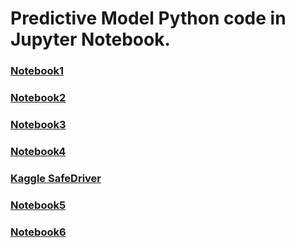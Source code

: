 # Predictive Model Python code in Jupyter Notebook.
### [Notebook1](http://htmlpreview.github.io/?https://github.com/lj015625/Predictive-Model/blob/master/Code/HW1_Notebook1.html)
### [Notebook2](http://htmlpreview.github.io/?https://github.com/lj015625/Predictive-Model/blob/master/Code/HW1_Notebook2.html)
### [Notebook3](http://htmlpreview.github.io/?https://github.com/lj015625/Predictive-Model/blob/master/Code/HW1_Notebook3.html)
### [Notebook4](http://htmlpreview.github.io/?https://github.com/lj015625/Predictive-Model/blob/master/Code/HW1_Notebook4.html)
### [Kaggle SafeDriver](http://htmlpreview.github.io/?https://github.com/lj015625/Predictive-Model/blob/master/Code/HW2_SafeDriver.html)
### [Notebook5](http://htmlpreview.github.io/?https://github.com/lj015625/Predictive-Model/blob/master/Code/HW3_Part1.html)
### [Notebook6](http://htmlpreview.github.io/?https://github.com/lj015625/Predictive-Model/blob/master/Code/HW3_Part3.html)
